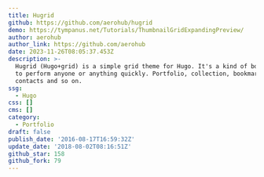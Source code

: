 ```yaml
---
title: Hugrid
github: https://github.com/aerohub/hugrid
demo: https://tympanus.net/Tutorials/ThumbnailGridExpandingPreview/
author: aerohub
author_link: https://github.com/aerohub
date: 2023-11-26T08:05:37.453Z
description: >-
  Hugrid (Hugo+grid) is a simple grid theme for Hugo. It's a kind of boilerplate
  to perform anyone or anything quickly. Portfolio, collection, bookmarks,
  contacts and so on.
ssg:
  - Hugo
css: []
cms: []
category:
  - Portfolio
draft: false
publish_date: '2016-08-17T16:59:32Z'
update_date: '2018-08-02T08:16:51Z'
github_star: 158
github_fork: 79
---
```

